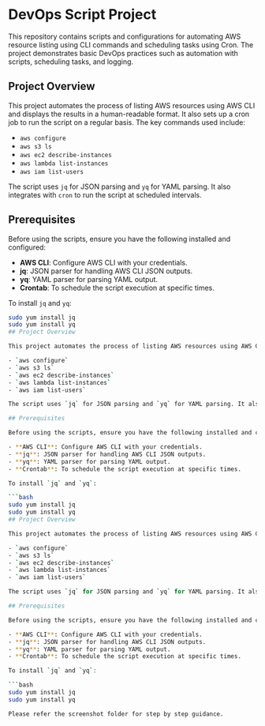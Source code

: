 # DevOps Script Project

This repository contains scripts and configurations for automating AWS resource listing using CLI commands and scheduling tasks using Cron. The project demonstrates basic DevOps practices such as automation with scripts, scheduling tasks, and logging.

## Project Overview

This project automates the process of listing AWS resources using AWS CLI and displays the results in a human-readable format. It also sets up a cron job to run the script on a regular basis. The key commands used include:

- `aws configure`
- `aws s3 ls`
- `aws ec2 describe-instances`
- `aws lambda list-instances`
- `aws iam list-users`

The script uses `jq` for JSON parsing and `yq` for YAML parsing. It also integrates with `cron` to run the script at scheduled intervals.

## Prerequisites

Before using the scripts, ensure you have the following installed and configured:

- **AWS CLI**: Configure AWS CLI with your credentials.
- **jq**: JSON parser for handling AWS CLI JSON outputs.
- **yq**: YAML parser for parsing YAML output.
- **Crontab**: To schedule the script execution at specific times.

To install `jq` and `yq`:

```bash
sudo yum install jq
sudo yum install yq
## Project Overview

This project automates the process of listing AWS resources using AWS CLI and displays the results in a human-readable format. It also sets up a cron job to run the script on a regular basis. The key commands used include:

- `aws configure`
- `aws s3 ls`
- `aws ec2 describe-instances`
- `aws lambda list-instances`
- `aws iam list-users`

The script uses `jq` for JSON parsing and `yq` for YAML parsing. It also integrates with `cron` to run the script at scheduled intervals.

## Prerequisites

Before using the scripts, ensure you have the following installed and configured:

- **AWS CLI**: Configure AWS CLI with your credentials.
- **jq**: JSON parser for handling AWS CLI JSON outputs.
- **yq**: YAML parser for parsing YAML output.
- **Crontab**: To schedule the script execution at specific times.

To install `jq` and `yq`:

```bash
sudo yum install jq
sudo yum install yq
## Project Overview

This project automates the process of listing AWS resources using AWS CLI and displays the results in a human-readable format. It also sets up a cron job to run the script on a regular basis. The key commands used include:

- `aws configure`
- `aws s3 ls`
- `aws ec2 describe-instances`
- `aws lambda list-instances`
- `aws iam list-users`

The script uses `jq` for JSON parsing and `yq` for YAML parsing. It also integrates with `cron` to run the script at scheduled intervals.

## Prerequisites

Before using the scripts, ensure you have the following installed and configured:

- **AWS CLI**: Configure AWS CLI with your credentials.
- **jq**: JSON parser for handling AWS CLI JSON outputs.
- **yq**: YAML parser for parsing YAML output.
- **Crontab**: To schedule the script execution at specific times.

To install `jq` and `yq`:

```bash
sudo yum install jq
sudo yum install yq

Please refer the screenshot folder for step by step guidance. 



